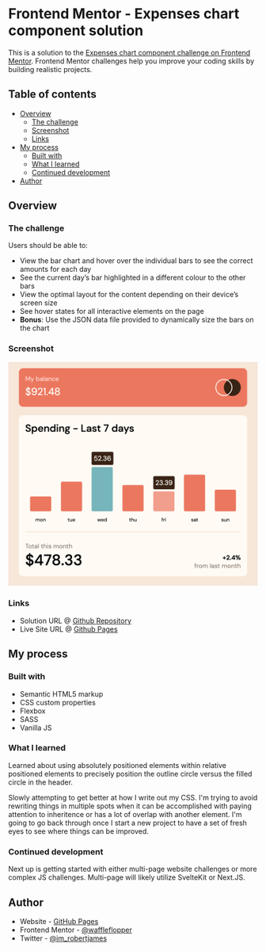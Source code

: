 # Frontend Mentor - Expenses chart component solution

This is a solution to the [Expenses chart component challenge on Frontend Mentor](https://www.frontendmentor.io/challenges/expenses-chart-component-e7yJBUdjwt). Frontend Mentor challenges help you improve your coding skills by building realistic projects.

## Table of contents

- [Overview](#overview)
  - [The challenge](#the-challenge)
  - [Screenshot](#screenshot)
  - [Links](#links)
- [My process](#my-process)
  - [Built with](#built-with)
  - [What I learned](#what-i-learned)
  - [Continued development](#continued-development)
- [Author](#author)

## Overview

### The challenge

Users should be able to:

- View the bar chart and hover over the individual bars to see the correct amounts for each day
- See the current day’s bar highlighted in a different colour to the other bars
- View the optimal layout for the content depending on their device’s screen size
- See hover states for all interactive elements on the page
- **Bonus**: Use the JSON data file provided to dynamically size the bars on the chart

### Screenshot

![](./screens/screen-desktop.png)

### Links

- Solution URL @ [Github Repository](https://github.com/waffleflopper/expenses-chart-component)
- Live Site URL @ [Github Pages](https://waffleflopper.github.io/expenses-chart-component/)

## My process

### Built with

- Semantic HTML5 markup
- CSS custom properties
- Flexbox
- SASS
- Vanilla JS

### What I learned

Learned about using absolutely positioned elements within relative positioned elements to precisely position the outline circle versus the filled circle in the header.

Slowly attempting to get better at how I write out my CSS. I'm trying to avoid rewriting things in multiple spots when it can be accomplished with paying attention to inheritence or has a lot of overlap with another element. I'm going to go back through once I start a new project to have a set of fresh eyes to see where things can be improved.

### Continued development

Next up is getting started with either multi-page website challenges or more complex JS challenges. Multi-page will likely utilize SvelteKit or Next.JS.

## Author

- Website - [GitHub Pages](https://waffleflopper.github.io/)
- Frontend Mentor - [@waffleflopper](https://www.frontendmentor.io/profile/waffleflopper)
- Twitter - [@im_robertjames](https://www.twitter.com/im_robertjames)
